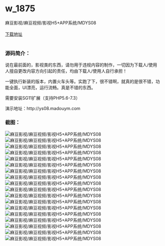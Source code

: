 # w_1875
麻豆影视/麻豆视频/影视H5+APP系统/MDYS08
<br/></br>
[下载地址](https://www.uuid2.com/1875.html "下载地址")
<br/></br>
<h3>源码简介：</h3>
<p>说在最前面的，影视类的东西，请勿用于违规内容的制作，一切因为下载人/使用人擅自更改内容方向引起的责任，均由下载人/使用人自行承担！<p>
<p>一键执行新装的版本，内置火车头等。实跑了下，很不错啊，就真的是很不错，功能全面，UI漂亮，运行流畅。真是不错的东西。<p>
<p>需要安装SG11扩展（支持PHP5.6-7.3）<p>
<p>演示地址：http://ys08.madouym.com<p>
<h3>截图：</h3>
<img src="https://www.uuid2.com/wp-content/uploads/img/202112/fd7b5ca475.png" alt="麻豆影视/麻豆视频/影视H5+APP系统/MDYS08"><img src="https://www.uuid2.com/wp-content/uploads/img/20211202/1638431857737193.webp" alt="麻豆影视/麻豆视频/影视H5+APP系统/MDYS08"><img src="https://www.uuid2.com/wp-content/uploads/img/20211202/1638431858426773.webp" alt="麻豆影视/麻豆视频/影视H5+APP系统/MDYS08"><img src="https://www.uuid2.com/wp-content/uploads/img/20211202/1638431858942551.webp" alt="麻豆影视/麻豆视频/影视H5+APP系统/MDYS08"><img src="https://www.uuid2.com/wp-content/uploads/img/20211202/1638431859359685.webp" alt="麻豆影视/麻豆视频/影视H5+APP系统/MDYS08"><img src="https://www.uuid2.com/wp-content/uploads/img/20211202/1638431859178384.webp" alt="麻豆影视/麻豆视频/影视H5+APP系统/MDYS08"><img src="https://www.uuid2.com/wp-content/uploads/img/20211202/1638431860842332.webp" alt="麻豆影视/麻豆视频/影视H5+APP系统/MDYS08"><img src="https://www.uuid2.com/wp-content/uploads/img/20211202/1638431861964418.webp" alt="麻豆影视/麻豆视频/影视H5+APP系统/MDYS08"><img src="https://www.uuid2.com/wp-content/uploads/img/20211202/1638431861283875.webp" alt="麻豆影视/麻豆视频/影视H5+APP系统/MDYS08"><img src="https://www.uuid2.com/wp-content/uploads/img/20211202/1638431862695685.webp" alt="麻豆影视/麻豆视频/影视H5+APP系统/MDYS08"><img src="https://www.uuid2.com/wp-content/uploads/img/20211202/1638431862705270.webp" alt="麻豆影视/麻豆视频/影视H5+APP系统/MDYS08"><img src="https://www.uuid2.com/wp-content/uploads/img/20211202/1638431863904126.webp" alt="麻豆影视/麻豆视频/影视H5+APP系统/MDYS08"><img src="https://www.uuid2.com/wp-content/uploads/img/20211202/1638431863626070.webp" alt="麻豆影视/麻豆视频/影视H5+APP系统/MDYS08"><img src="https://www.uuid2.com/wp-content/uploads/img/20211202/1638431864587403.webp" alt="麻豆影视/麻豆视频/影视H5+APP系统/MDYS08"><img src="https://www.uuid2.com/wp-content/uploads/img/20211202/1638431864934652.webp" alt="麻豆影视/麻豆视频/影视H5+APP系统/MDYS08"><img src="https://www.uuid2.com/wp-content/uploads/img/20211202/1638431865263059.webp" alt="麻豆影视/麻豆视频/影视H5+APP系统/MDYS08"><img src="https://www.uuid2.com/wp-content/uploads/img/20211202/1638431865836539.webp" alt="麻豆影视/麻豆视频/影视H5+APP系统/MDYS08"><img src="https://www.uuid2.com/wp-content/uploads/img/20211202/1638431866223926.webp" alt="麻豆影视/麻豆视频/影视H5+APP系统/MDYS08">
